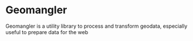 # Geomangler
Geomangler is a utility library to process and transform geodata, especially useful to prepare data for the web
